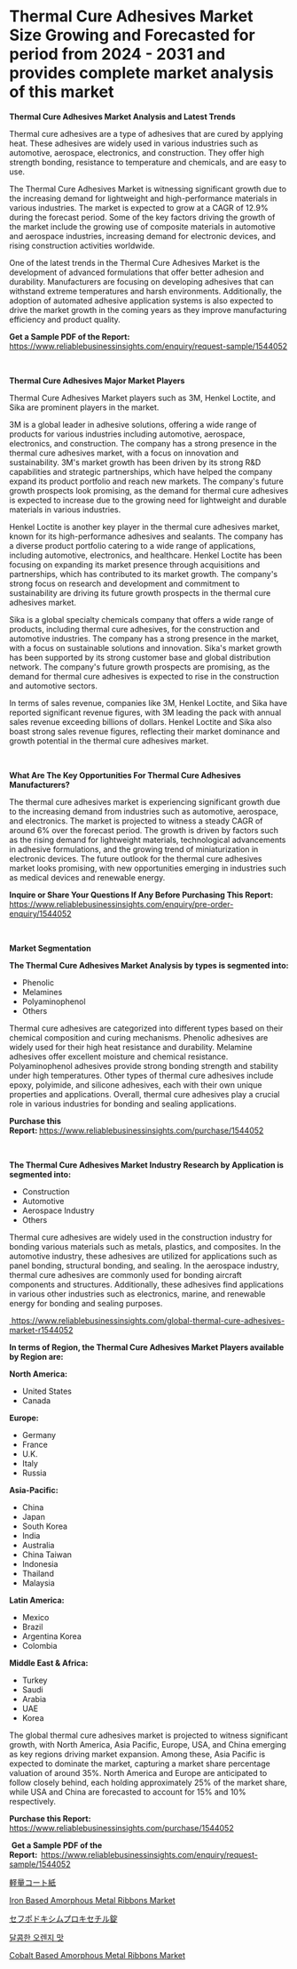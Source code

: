 <p><h1>Thermal Cure Adhesives Market Size Growing and Forecasted for period from 2024 - 2031 and provides complete market analysis of this market</h1></p><p><strong>Thermal Cure Adhesives Market Analysis and Latest Trends</strong></p>
<p><p>Thermal cure adhesives are a type of adhesives that are cured by applying heat. These adhesives are widely used in various industries such as automotive, aerospace, electronics, and construction. They offer high strength bonding, resistance to temperature and chemicals, and are easy to use.</p><p>The Thermal Cure Adhesives Market is witnessing significant growth due to the increasing demand for lightweight and high-performance materials in various industries. The market is expected to grow at a CAGR of 12.9% during the forecast period. Some of the key factors driving the growth of the market include the growing use of composite materials in automotive and aerospace industries, increasing demand for electronic devices, and rising construction activities worldwide.</p><p>One of the latest trends in the Thermal Cure Adhesives Market is the development of advanced formulations that offer better adhesion and durability. Manufacturers are focusing on developing adhesives that can withstand extreme temperatures and harsh environments. Additionally, the adoption of automated adhesive application systems is also expected to drive the market growth in the coming years as they improve manufacturing efficiency and product quality.</p></p>
<p><strong>Get a Sample PDF of the Report:&nbsp;</strong> <a href="https://www.reliablebusinessinsights.com/enquiry/request-sample/1544052">https://www.reliablebusinessinsights.com/enquiry/request-sample/1544052</a></p>
<p>&nbsp;</p>
<p><strong>Thermal Cure Adhesives Major Market Players</strong></p>
<p><p>Thermal Cure Adhesives Market players such as 3M, Henkel Loctite, and Sika are prominent players in the market.</p><p>3M is a global leader in adhesive solutions, offering a wide range of products for various industries including automotive, aerospace, electronics, and construction. The company has a strong presence in the thermal cure adhesives market, with a focus on innovation and sustainability. 3M's market growth has been driven by its strong R&D capabilities and strategic partnerships, which have helped the company expand its product portfolio and reach new markets. The company's future growth prospects look promising, as the demand for thermal cure adhesives is expected to increase due to the growing need for lightweight and durable materials in various industries.</p><p>Henkel Loctite is another key player in the thermal cure adhesives market, known for its high-performance adhesives and sealants. The company has a diverse product portfolio catering to a wide range of applications, including automotive, electronics, and healthcare. Henkel Loctite has been focusing on expanding its market presence through acquisitions and partnerships, which has contributed to its market growth. The company's strong focus on research and development and commitment to sustainability are driving its future growth prospects in the thermal cure adhesives market.</p><p>Sika is a global specialty chemicals company that offers a wide range of products, including thermal cure adhesives, for the construction and automotive industries. The company has a strong presence in the market, with a focus on sustainable solutions and innovation. Sika's market growth has been supported by its strong customer base and global distribution network. The company's future growth prospects are promising, as the demand for thermal cure adhesives is expected to rise in the construction and automotive sectors.</p><p>In terms of sales revenue, companies like 3M, Henkel Loctite, and Sika have reported significant revenue figures, with 3M leading the pack with annual sales revenue exceeding billions of dollars. Henkel Loctite and Sika also boast strong sales revenue figures, reflecting their market dominance and growth potential in the thermal cure adhesives market.</p></p>
<p>&nbsp;</p>
<p><strong>What Are The Key Opportunities For Thermal Cure Adhesives Manufacturers?</strong></p>
<p><p>The thermal cure adhesives market is experiencing significant growth due to the increasing demand from industries such as automotive, aerospace, and electronics. The market is projected to witness a steady CAGR of around 6% over the forecast period. The growth is driven by factors such as the rising demand for lightweight materials, technological advancements in adhesive formulations, and the growing trend of miniaturization in electronic devices. The future outlook for the thermal cure adhesives market looks promising, with new opportunities emerging in industries such as medical devices and renewable energy.</p></p>
<p><strong>Inquire or Share Your Questions If Any Before Purchasing This Report:</strong> <a href="https://www.reliablebusinessinsights.com/enquiry/pre-order-enquiry/1544052">https://www.reliablebusinessinsights.com/enquiry/pre-order-enquiry/1544052</a></p>
<p>&nbsp;</p>
<p><strong>Market Segmentation</strong></p>
<p><strong>The Thermal Cure Adhesives Market Analysis by types is segmented into:</strong></p>
<p><ul><li>Phenolic</li><li>Melamines</li><li>Polyaminophenol</li><li>Others</li></ul></p>
<p><p>Thermal cure adhesives are categorized into different types based on their chemical composition and curing mechanisms. Phenolic adhesives are widely used for their high heat resistance and durability. Melamine adhesives offer excellent moisture and chemical resistance. Polyaminophenol adhesives provide strong bonding strength and stability under high temperatures. Other types of thermal cure adhesives include epoxy, polyimide, and silicone adhesives, each with their own unique properties and applications. Overall, thermal cure adhesives play a crucial role in various industries for bonding and sealing applications.</p></p>
<p><strong>Purchase this Report:&nbsp;</strong><a href="https://www.reliablebusinessinsights.com/purchase/1544052">https://www.reliablebusinessinsights.com/purchase/1544052</a></p>
<p>&nbsp;</p>
<p><strong>The Thermal Cure Adhesives Market Industry Research by Application is segmented into:</strong></p>
<p><ul><li>Construction</li><li>Automotive</li><li>Aerospace Industry</li><li>Others</li></ul></p>
<p><p>Thermal cure adhesives are widely used in the construction industry for bonding various materials such as metals, plastics, and composites. In the automotive industry, these adhesives are utilized for applications such as panel bonding, structural bonding, and sealing. In the aerospace industry, thermal cure adhesives are commonly used for bonding aircraft components and structures. Additionally, these adhesives find applications in various other industries such as electronics, marine, and renewable energy for bonding and sealing purposes.</p></p>
<p><a href="https://www.reliablebusinessinsights.com/global-thermal-cure-adhesives-market-r1544052">&nbsp;https://www.reliablebusinessinsights.com/global-thermal-cure-adhesives-market-r1544052</a></p>
<p><strong>In terms of Region, the Thermal Cure Adhesives Market Players available by Region are:</strong></p>
<p>
    <p> <strong> North America: </strong>
        <ul>
            <li>United States</li>
            <li>Canada</li>
        </ul>
        </p> 
    <p> <strong> Europe: </strong>
        <ul>
            <li>Germany</li>
            <li>France</li>
            <li>U.K.</li>
            <li>Italy</li>
            <li>Russia</li>
        </ul>
        </p> 
    <p> <strong> Asia-Pacific: </strong>
        <ul>
            <li>China</li>
            <li>Japan</li>
            <li>South Korea</li>
            <li>India</li>
            <li>Australia</li>
            <li>China Taiwan</li>
            <li>Indonesia</li>
            <li>Thailand</li>
            <li>Malaysia</li>
        </ul>
        </p> 
    <p> <strong> Latin America: </strong>
        <ul>
            <li>Mexico</li>
            <li>Brazil</li>
            <li>Argentina Korea</li>
            <li>Colombia</li>
        </ul>
        </p> 
    <p> <strong> Middle East & Africa: </strong>
        <ul>
            <li>Turkey</li>
            <li>Saudi</li>
            <li>Arabia</li>
            <li>UAE</li>
            <li>Korea</li>
        </ul>
    </p>
    </p>
<p><p>The global thermal cure adhesives market is projected to witness significant growth, with North America, Asia Pacific, Europe, USA, and China emerging as key regions driving market expansion. Among these, Asia Pacific is expected to dominate the market, capturing a market share percentage valuation of around 35%. North America and Europe are anticipated to follow closely behind, each holding approximately 25% of the market share, while USA and China are forecasted to account for 15% and 10% respectively.</p></p>
<p><strong>Purchase this Report: </strong><a href="https://www.reliablebusinessinsights.com/purchase/1544052">https://www.reliablebusinessinsights.com/purchase/1544052</a></p>
<p>&nbsp;<strong>Get a Sample PDF of the Report:&nbsp;&nbsp;</strong><a href="https://www.reliablebusinessinsights.com/enquiry/request-sample/1544052">https://www.reliablebusinessinsights.com/enquiry/request-sample/1544052</a></p>
<p><strong></strong></p>
<p><p><a href="https://github.com/gfggqjbfys368009/Market-Research-Report-List-2/blob/main/4213977136462.md">軽量コート紙</a></p><p><a href="https://github.com/kimjmgeh81/Market-Research-Report-List-1/blob/main/iron-based-amorphous-metal-ribbons-market.md">Iron Based Amorphous Metal Ribbons Market</a></p><p><a href="https://github.com/qwpelcjko9242629/Market-Research-Report-List-2/blob/main/1870834136461.md">セフポドキシムプロキセチル錠</a></p><p><a href="https://github.com/JosefaRice/Market-Research-Report-List-1/blob/main/7481843142000.md">달콤한 오렌지 맛</a></p><p><a href="https://github.com/almainyongb/Market-Research-Report-List-1/blob/main/cobalt-based-amorphous-metal-ribbons-market.md">Cobalt Based Amorphous Metal Ribbons Market</a></p></p>